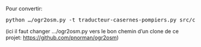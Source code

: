 Pour convertir:

<pre>
python …/ogr2osm.py -t traducteur-casernes-pompiers.py src/casernes-pompiers.kml -o osm/casernes-pompiers.osm -f
</pre>

(ici il faut changer …/ogr2osm.py vers le bon chemin d’un clone de ce projet: https://github.com/pnorman/ogr2osm)
